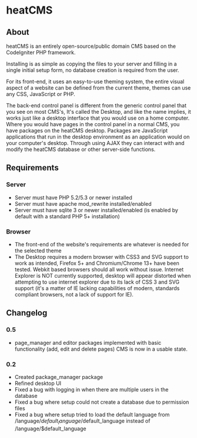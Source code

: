 # heatCMS #

## About
heatCMS is an entirely open-source/public domain CMS based on the CodeIgniter PHP framework.

Installing is as simple as copying the files to your server and filling in a single initial setup form, no database creation is required from the user.

For its front-end, it uses an easy-to-use theming system, the entire visual aspect of a website can be defined from the current
theme, themes can use any CSS, JavaScript or PHP.

The back-end control panel is different from the generic control panel that you see on most CMS's,
It's called the Desktop, and like the name implies, it works just like a desktop interface that you would use
on a home computer. Where you would have pages in the control panel in a normal CMS, you have packages on the heatCMS desktop.
Packages are JavaScript applications that run in the desktop environment as an application would on your computer's desktop.
Through using AJAX they can interact with and modify the heatCMS database or other server-side functions.

## Requirements

### Server
* Server must have PHP 5.2/5.3 or newer installed
* Server must have apache mod_rewrite installed/enabled
* Server must have sqlite 3 or newer installed/enabled (is enabled by default with a standard PHP 5+ installation)

### Browser
* The front-end of the website's requirements are whatever is needed for the selected theme
* The Desktop requires a modern browser with CSS3 and SVG support to work as intended, Firefox 5+ and Chromium/Chrome 13+ have been tested. Webkit based browsers should all work without issue. Internet Explorer is NOT currently supported, desktop will appear distorted when attempting to use internet explorer due to its lack of CSS 3 and SVG support (it's a matter of IE lacking capabilities of modern, standards compliant browsers, not a lack of support for IE).

## Changelog

### 0.5
* page_manager and editor packages implemented with basic functionality (add, edit and delete pages) CMS is now in a usable state.

### 0.2
* Created package_manager package
* Refined desktop UI
* Fixed a bug with logging in when there are multiple users in the database
* Fixed a bug where setup could not create a database due to permission files
* Fixed a bug where setup tried to load the default language from /language/$default_language/$default_language instead of /language/$default_language